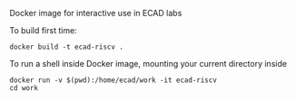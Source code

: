 Docker image for interactive use in ECAD labs

To build first time:

	docker build -t ecad-riscv .

To run a shell inside Docker image, mounting your current directory inside

	docker run -v $(pwd):/home/ecad/work -it ecad-riscv
	cd work


